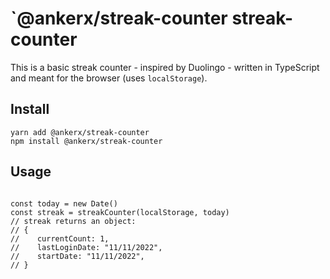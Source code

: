 # `@ankerx/streak-counter streak-counter

This is a basic streak counter - inspired by Duolingo - written in TypeScript and meant for the browser (uses `localStorage`).

## Install

```shell
yarn add @ankerx/streak-counter
npm install @ankerx/streak-counter
```

## Usage

```import {streakCounter} from '@ankerx/streak-counter'

const today = new Date()
const streak = streakCounter(localStorage, today)
// streak returns an object:
// {
//    currentCount: 1,
//    lastLoginDate: "11/11/2022",
//    startDate: "11/11/2022",
// }
```
